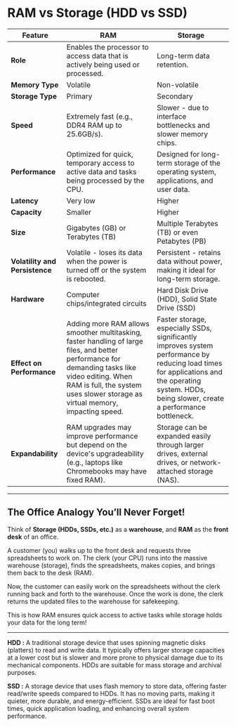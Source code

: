 # RAM vs Storage (HDD vs SSD)

| **Feature**            | **RAM**                                                                                             | **Storage**                                                                                   |
|------------------------|---------------------------------------------------------------------------------------------------|---------------------------------------------------------------------------------------------|
| **Role**               | Enables the processor to access data that is actively being used or processed.                    | Long-term data retention.                                                                  |
| **Memory Type**        | Volatile                                                                                         | Non-volatile                                                                               |
| **Storage Type**       | Primary                                                                                          | Secondary                                                                                  |
| **Speed**              | Extremely fast (e.g., DDR4 RAM up to 25.6GB/s).                                                   | Slower - due to interface bottlenecks and slower memory chips.                             |
| **Performance**        | Optimized for quick, temporary access to active data and tasks being processed by the CPU.        | Designed for long-term storage of the operating system, applications, and user data.       |
| **Latency**            | Very low                                                                                        | Higher                                                                                     |
| **Capacity**           | Smaller                                                                                         | Higher                                                                                     |
| **Size**               | Gigabytes (GB) or Terabytes (TB)                                                                | Multiple Terabytes (TB) or even Petabytes (PB)                                             |
| **Volatility and Persistence** | Volatile - loses its data when the power is turned off or the system is rebooted.            | Persistent - retains data without power, making it ideal for long-term storage.            |
| **Hardware**           | Computer chips/integrated circuits                                                               | Hard Disk Drive (HDD), Solid State Drive (SSD)                                             |
| **Effect on Performance** | Adding more RAM allows smoother multitasking, faster handling of large files, and better performance for demanding tasks like video editing. When RAM is full, the system uses slower storage as virtual memory, impacting speed. | Faster storage, especially SSDs, significantly improves system performance by reducing load times for applications and the operating system. HDDs, being slower, create a performance bottleneck. |
| **Expandability**      | RAM upgrades may improve performance but depend on the device's upgradeability (e.g., laptops like Chromebooks may have fixed RAM). | Storage can be expanded easily through larger drives, external drives, or network-attached storage (NAS). |

---

## The Office Analogy You’ll Never Forget!
Think of **Storage (HDDs, SSDs, etc.)** as a **warehouse**, and **RAM** as the **front desk** of an office.

A customer (you) walks up to the front desk and requests three spreadsheets to work on. The clerk (your CPU) runs into the massive warehouse (storage), finds the spreadsheets, makes copies, and brings them back to the desk (RAM).

Now, the customer can easily work on the spreadsheets without the clerk running back and forth to the warehouse. Once the work is done, the clerk returns the updated files to the warehouse for safekeeping.

This is how RAM ensures quick access to active tasks while storage holds your data for the long term!

---

**HDD :**
A traditional storage device that uses spinning magnetic disks (platters) to read and write data. It typically offers larger storage capacities at a lower cost but is slower and more prone to physical damage due to its mechanical components. HDDs are suitable for mass storage and archival purposes.

**SSD :**
A storage device that uses flash memory to store data, offering faster read/write speeds compared to HDDs. It has no moving parts, making it quieter, more durable, and energy-efficient. SSDs are ideal for fast boot times, quick application loading, and enhancing overall system performance.
